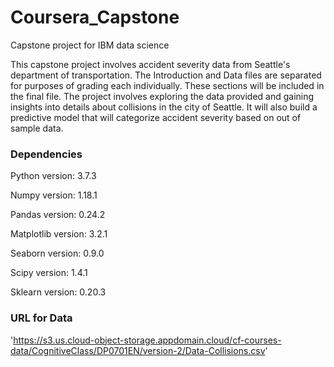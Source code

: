 # Coursera_Capstone
Capstone project for IBM data science

This capstone project involves accident severity data from Seattle's department of transportation. The Introduction and Data files are separated for purposes of grading each individually. These sections will be included in the final file. The project involves exploring the data provided and gaining insights into details about collisions in the city of Seattle. It will also build a predictive model that will categorize accident severity based on out of sample data.

### Dependencies

Python version: 3.7.3

Numpy version: 1.18.1

Pandas version: 0.24.2

Matplotlib version: 3.2.1

Seaborn version: 0.9.0

Scipy version: 1.4.1

Sklearn version: 0.20.3

### URL for Data

'https://s3.us.cloud-object-storage.appdomain.cloud/cf-courses-data/CognitiveClass/DP0701EN/version-2/Data-Collisions.csv'
